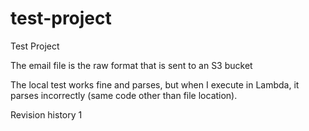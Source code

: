 # test-project
Test Project

The email file is the raw format that is sent to an S3 bucket

The local test works fine and parses, but when I execute in Lambda, it parses incorrectly (same code other than file location).

Revision history 1 
